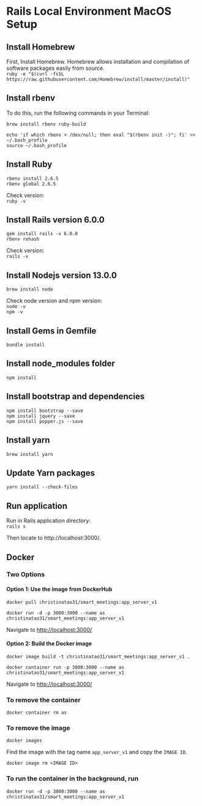 # Rails Local Environment MacOS Setup

## Install Homebrew

First, Install Homebrew. Homebrew allows installation and compilation of software packages easily from source.  
`ruby -e "$(curl -fsSL https://raw.githubusercontent.com/Homebrew/install/master/install)"`

## Install rbenv
To do this, run the following commands in your Terminal:

`brew install rbenv ruby-build`
```
echo 'if which rbenv > /dev/null; then eval "$(rbenv init -)"; fi' >> ~/.bash_profile
source ~/.bash_profile
```

## Install Ruby

`rbenv install 2.6.5`  
`rbenv global 2.6.5`  

Check version:  
`ruby -v`

## Install Rails version 6.0.0

`gem install rails -v 6.0.0`  
`rbenv rehash`  

Check version:  
`rails -v`

## Install Nodejs version 13.0.0

`brew install node`  

Check node version and npm version:  
`node -v`  
`npm -v`

## Install Gems in Gemfile

`bundle install`

## Install node_modules folder

`npm install`

## Install bootstrap and dependencies

`npm install bootstrap --save`  <br />
`npm install jquery --save`  <br />
`npm install popper.js --save`  <br />

## Install yarn

`brew install yarn`

## Update Yarn packages

`yarn install --check-files`

## Run application

Run in Rails application directory:  
`rails s`

Then locate to http://localhost:3000/.

## Docker

### Two Options

#### Option 1: Use the image from DockerHub

`docker pull christinatao31/smart_meetings:app_server_v1`

`docker run -d -p 3000:3000 --name as christinatao31/smart_meetings:app_server_v1`

Navigate to <http://localhost:3000/>

#### Option 2: Build the Docker image

`docker image build -t christinatao31/smart_meetings:app_server_v1 .`

`docker container run -p 3000:3000 --name as christinatao31/smart_meetings:app_server_v1`

Navigate to <http://localhost:3000/>


### To remove the container

`docker container rm as`

### To remove the image

`docker images`

Find the image with the tag name `app_server_v1` and copy the `IMAGE ID`.

`docker image rm <IMAGE ID>`

### To run the container in the background, run

`docker run -d -p 3000:3000 --name as christinatao31/smart_meetings:app_server_v1`
